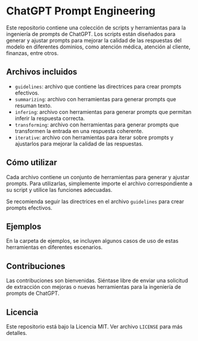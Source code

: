 # ChatGPT Prompt Engineering

Este repositorio contiene una colección de scripts y herramientas para la ingeniería de prompts de ChatGPT. Los scripts están diseñados para generar y ajustar prompts para mejorar la calidad de las respuestas del modelo en diferentes dominios, como atención médica, atención al cliente, finanzas, entre otros. 

## Archivos incluidos

- `guidelines`: archivo que contiene las directrices para crear prompts efectivos.
- `summarizing`: archivo con herramientas para generar prompts que resuman texto.
- `infering`: archivo con herramientas para generar prompts que permitan inferir la respuesta correcta.
- `transforming`: archivo con herramientas para generar prompts que transformen la entrada en una respuesta coherente.
- `iterative`: archivo con herramientas para iterar sobre prompts y ajustarlos para mejorar la calidad de las respuestas.

## Cómo utilizar

Cada archivo contiene un conjunto de herramientas para generar y ajustar prompts. Para utilizarlas, simplemente importe el archivo correspondiente a su script y utilice las funciones adecuadas.

Se recomienda seguir las directrices en el archivo `guidelines` para crear prompts efectivos.

## Ejemplos

En la carpeta de ejemplos, se incluyen algunos casos de uso de estas herramientas en diferentes escenarios.

## Contribuciones

Las contribuciones son bienvenidas. Siéntase libre de enviar una solicitud de extracción con mejoras o nuevas herramientas para la ingeniería de prompts de ChatGPT.

## Licencia

Este repositorio está bajo la Licencia MIT. Ver archivo `LICENSE` para más detalles.
